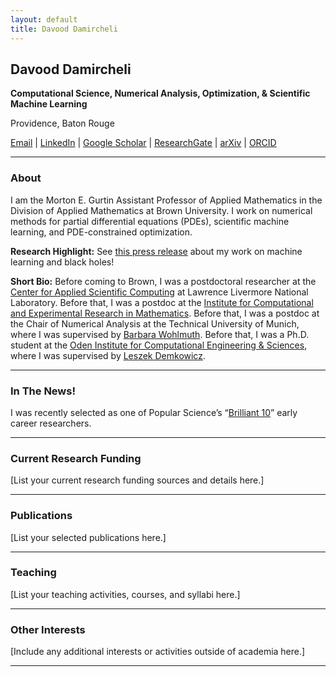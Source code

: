```yaml
---
layout: default
title: Davood Damircheli 
---
```


## Davood Damircheli 

**Computational Science, Numerical Analysis, Optimization, & Scientific Machine Learning**

Providence, Baton Rouge 

[Email](mailto:your-email@example.com) | [LinkedIn](https://www.linkedin.com/in/your-profile) | [Google Scholar](https://scholar.google.com/citations?user=your-profile) | [ResearchGate](https://www.researchgate.net/profile/your-profile) | [arXiv](https://arxiv.org/a/your-profile) | [ORCID](https://orcid.org/0000-0000-0000-0000)

---

### About

I am the Morton E. Gurtin Assistant Professor of Applied Mathematics in the Division of Applied Mathematics at Brown University. I work on numerical methods for partial differential equations (PDEs), scientific machine learning, and PDE-constrained optimization.

**Research Highlight:** See [this press release](#) about my work on machine learning and black holes!

**Short Bio:** Before coming to Brown, I was a postdoctoral researcher at the [Center for Applied Scientific Computing](#) at Lawrence Livermore National Laboratory. Before that, I was a postdoc at the [Institute for Computational and Experimental Research in Mathematics](#). Before that, I was a postdoc at the Chair of Numerical Analysis at the Technical University of Munich, where I was supervised by [Barbara Wohlmuth](#). Before that, I was a Ph.D. student at the [Oden Institute for Computational Engineering & Sciences](#), where I was supervised by [Leszek Demkowicz](#).

---

### In The News!

I was recently selected as one of Popular Science’s “[Brilliant 10](#)” early career researchers.

---

### Current Research Funding

[List your current research funding sources and details here.]

---

### Publications

[List your selected publications here.]

---

### Teaching

[List your teaching activities, courses, and syllabi here.]

---

### Other Interests

[Include any additional interests or activities outside of academia here.]

---


